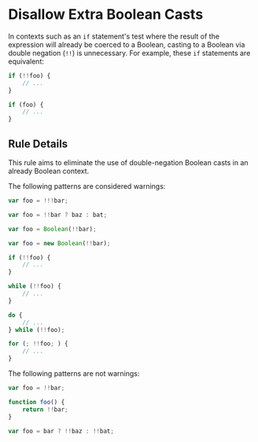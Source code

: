 # Disallow Extra Boolean Casts

In contexts such as an `if` statement's test where the result of the expression will already be coerced to a Boolean, casting to a Boolean via double negation (`!!`) is unnecessary. For example, these `if` statements are equivalent:

```js
if (!!foo) {
    // ...
}

if (foo) {
    // ...
}
```

## Rule Details

This rule aims to eliminate the use of double-negation Boolean casts in an already Boolean context.

The following patterns are considered warnings:

```js
var foo = !!!bar;

var foo = !!bar ? baz : bat;

var foo = Boolean(!!bar);

var foo = new Boolean(!!bar);

if (!!foo) {
    // ...
}

while (!!foo) {
    // ...
}

do {
    // ...
} while (!!foo);

for (; !!foo; ) {
    // ...
}
```

The following patterns are not warnings:

```js
var foo = !!bar;

function foo() {
    return !!bar;
}

var foo = bar ? !!baz : !!bat;
```

